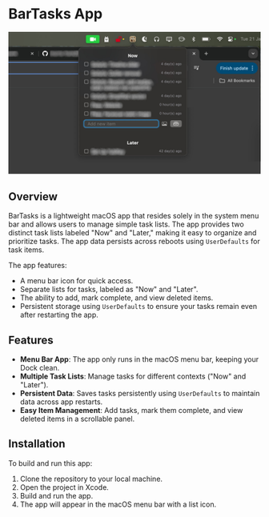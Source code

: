# BarTasks App

![BarTasks Screenshot](screenshot.jpg)

## Overview

BarTasks is a lightweight macOS app that resides solely in the system menu bar and allows users to manage simple task lists. The app provides two distinct task lists labeled "Now" and "Later," making it easy to organize and prioritize tasks. The app data persists across reboots using `UserDefaults` for task items.

The app features:

- A menu bar icon for quick access.
- Separate lists for tasks, labeled as "Now" and "Later".
- The ability to add, mark complete, and view deleted items.
- Persistent storage using `UserDefaults` to ensure your tasks remain even after restarting the app.

## Features

- **Menu Bar App**: The app only runs in the macOS menu bar, keeping your Dock clean.
- **Multiple Task Lists**: Manage tasks for different contexts ("Now" and "Later").
- **Persistent Data**: Saves tasks persistently using `UserDefaults` to maintain data across app restarts.
- **Easy Item Management**: Add tasks, mark them complete, and view deleted items in a scrollable panel.

## Installation

To build and run this app:

1. Clone the repository to your local machine.
2. Open the project in Xcode.
3. Build and run the app.
4. The app will appear in the macOS menu bar with a list icon.
